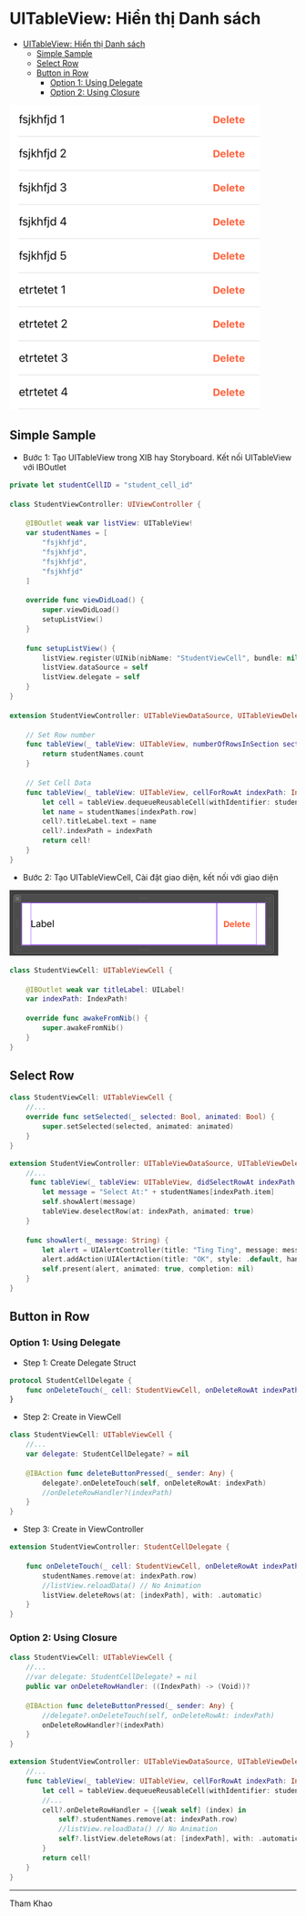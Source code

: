 # UITableView: Hiển thị Danh sách

- [UITableView: Hiển thị Danh sách](#UITableView-Hi%E1%BB%83n-th%E1%BB%8B-Danh-s%C3%A1ch)
  - [Simple Sample](#Simple-Sample)
  - [Select Row](#Select-Row)
  - [Button in Row](#Button-in-Row)
    - [Option 1: Using Delegate](#Option-1-Using-Delegate)
    - [Option 2: Using Closure](#Option-2-Using-Closure)

![tableview1](TableView1_1.png)

## Simple Sample

- Bước 1: Tạo UITableView trong XIB hay Storyboard. Kết nối UITableView với IBOutlet
  
```swift
private let studentCellID = "student_cell_id"

class StudentViewController: UIViewController {
    
    @IBOutlet weak var listView: UITableView!    
    var studentNames = [
        "fsjkhfjd",
        "fsjkhfjd",
        "fsjkhfjd",
        "fsjkhfjd"
    ]

    override func viewDidLoad() {
        super.viewDidLoad()
        setupListView()
    }

    func setupListView() {
        listView.register(UINib(nibName: "StudentViewCell", bundle: nil), forCellReuseIdentifier: studentCellID)
        listView.dataSource = self
        listView.delegate = self
    }
}

extension StudentViewController: UITableViewDataSource, UITableViewDelegate {
    
    // Set Row number
    func tableView(_ tableView: UITableView, numberOfRowsInSection section: Int) -> Int {
        return studentNames.count
    }
    
    // Set Cell Data
    func tableView(_ tableView: UITableView, cellForRowAt indexPath: IndexPath) -> UITableViewCell {
        let cell = tableView.dequeueReusableCell(withIdentifier: studentCellID) as? SecondViewCell
        let name = studentNames[indexPath.row]
        cell?.titleLabel.text = name
        cell?.indexPath = indexPath
        return cell!
    }
}
```

- Bước 2: Tạo UITableViewCell, Cài đặt giao diện, kết nối với giao diện

![tableview_cell](TableView1_cell.png)

```swift
class StudentViewCell: UITableViewCell {

    @IBOutlet weak var titleLabel: UILabel!
    var indexPath: IndexPath!

    override func awakeFromNib() {
        super.awakeFromNib()
    }  
}
```

## Select Row

```swift
class StudentViewCell: UITableViewCell {
    //...
    override func setSelected(_ selected: Bool, animated: Bool) {
        super.setSelected(selected, animated: animated)
    }
}
```

```swift
extension StudentViewController: UITableViewDataSource, UITableViewDelegate {
    //...
     func tableView(_ tableView: UITableView, didSelectRowAt indexPath: IndexPath) {
        let message = "Select At:" + studentNames[indexPath.item]
        self.showAlert(message)
        tableView.deselectRow(at: indexPath, animated: true)
    }

    func showAlert(_ message: String) {
        let alert = UIAlertController(title: "Ting Ting", message: message, preferredStyle: .alert)
        alert.addAction(UIAlertAction(title: "OK", style: .default, handler: nil))
        self.present(alert, animated: true, completion: nil)
    }
}
```

## Button in Row

### Option 1: Using Delegate

- Step 1: Create Delegate Struct

```swift
protocol StudentCellDelegate {
    func onDeleteTouch(_ cell: StudentViewCell, onDeleteRowAt indexPath: IndexPath)
}
```

- Step 2: Create in ViewCell

```swift
class StudentViewCell: UITableViewCell {
    //...
    var delegate: StudentCellDelegate? = nil

    @IBAction func deleteButtonPressed(_ sender: Any) {
        delegate?.onDeleteTouch(self, onDeleteRowAt: indexPath)
        //onDeleteRowHandler?(indexPath)
    }
}
```

- Step 3: Create in ViewController

```swift
extension StudentViewController: StudentCellDelegate {
    
    func onDeleteTouch(_ cell: StudentViewCell, onDeleteRowAt indexPath: IndexPath) {
        studentNames.remove(at: indexPath.row)
        //listView.reloadData() // No Animation
        listView.deleteRows(at: [indexPath], with: .automatic)
    }
}
```

### Option 2: Using Closure

```swift
class StudentViewCell: UITableViewCell {
    //...
    //var delegate: StudentCellDelegate? = nil
    public var onDeleteRowHandler: ((IndexPath) -> (Void))?

    @IBAction func deleteButtonPressed(_ sender: Any) {
        //delegate?.onDeleteTouch(self, onDeleteRowAt: indexPath)
        onDeleteRowHandler?(indexPath)
    }
}
```

```swift
extension StudentViewController: UITableViewDataSource, UITableViewDelegate {
    //...
    func tableView(_ tableView: UITableView, cellForRowAt indexPath: IndexPath) -> UITableViewCell {
        let cell = tableView.dequeueReusableCell(withIdentifier: studentCellID) as? StudentViewCell
        //...
        cell?.onDeleteRowHandler = {[weak self] (index) in
            self?.studentNames.remove(at: indexPath.row)
            //listView.reloadData() // No Animation
            self?.listView.deleteRows(at: [indexPath], with: .automatic)
        }
        return cell!
    }
}
```

---

Tham Khao